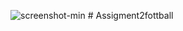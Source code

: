 ![screenshot-min](https://user-images.githubusercontent.com/40333979/125641540-7f6263a8-0fdd-4adb-9149-2fac60ee9900.png)
﻿# Assigment2fottball
